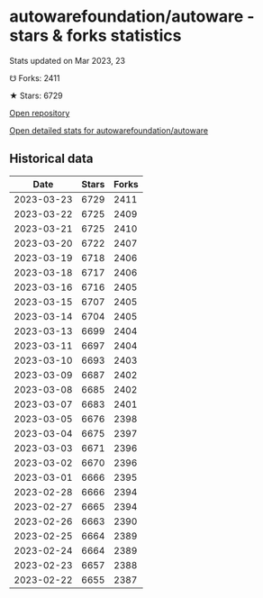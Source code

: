 # autowarefoundation/autoware - stars & forks statistics

Stats updated on Mar 2023, 23

☋ Forks: 2411

★ Stars: 6729

[Open repository](https://github.com/autowarefoundation/autoware)

[Open detailed stats for autowarefoundation/autoware](https://reviewgithub.com/rep/autowarefoundation/autoware)

## Historical data
| Date | Stars | Forks |
|------|-------|-------|
| 2023-03-23 | 6729 | 2411 | 
| 2023-03-22 | 6725 | 2409 | 
| 2023-03-21 | 6725 | 2410 | 
| 2023-03-20 | 6722 | 2407 | 
| 2023-03-19 | 6718 | 2406 | 
| 2023-03-18 | 6717 | 2406 | 
| 2023-03-16 | 6716 | 2405 | 
| 2023-03-15 | 6707 | 2405 | 
| 2023-03-14 | 6704 | 2405 | 
| 2023-03-13 | 6699 | 2404 | 
| 2023-03-11 | 6697 | 2404 | 
| 2023-03-10 | 6693 | 2403 | 
| 2023-03-09 | 6687 | 2402 | 
| 2023-03-08 | 6685 | 2402 | 
| 2023-03-07 | 6683 | 2401 | 
| 2023-03-05 | 6676 | 2398 | 
| 2023-03-04 | 6675 | 2397 | 
| 2023-03-03 | 6671 | 2396 | 
| 2023-03-02 | 6670 | 2396 | 
| 2023-03-01 | 6666 | 2395 | 
| 2023-02-28 | 6666 | 2394 | 
| 2023-02-27 | 6665 | 2394 | 
| 2023-02-26 | 6663 | 2390 | 
| 2023-02-25 | 6664 | 2389 | 
| 2023-02-24 | 6664 | 2389 | 
| 2023-02-23 | 6657 | 2388 | 
| 2023-02-22 | 6655 | 2387 | 

